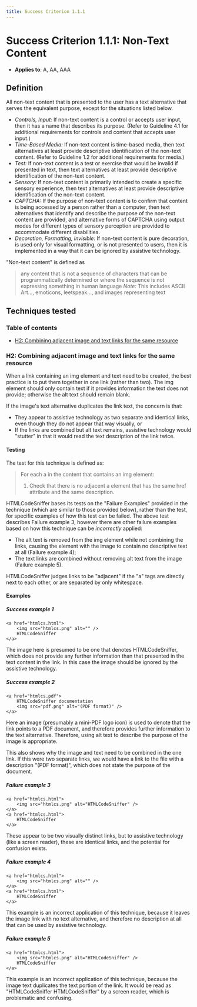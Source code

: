 ```yaml
---
title: Success Criterion 1.1.1
---
```


# Success Criterion 1.1.1: Non-Text Content

- **Applies to**: A, AA, AAA

## Definition

All non-text content that is presented to the user has a text alternative that serves the equivalent purpose, except for the situations listed below.

- *Controls, Input:* If non-text content is a control or accepts user input, then it has a name that describes its purpose. (Refer to Guideline 4.1 for additional requirements for controls and content that accepts user input.)
- *Time-Based Media:* If non-text content is time-based media, then text alternatives at least provide descriptive identification of the non-text content. (Refer to Guideline 1.2 for additional requirements for media.)
- *Test:* If non-text content is a test or exercise that would be invalid if presented in text, then text alternatives at least provide descriptive identification of the non-text content.
- *Sensory:* If non-text content is primarily intended to create a specific sensory experience, then text alternatives at least provide descriptive identification of the non-text content.
- *CAPTCHA:* If the purpose of non-text content is to confirm that content is being accessed by a person rather than a computer, then text alternatives that identify and describe the purpose of the non-text content are provided, and alternative forms of CAPTCHA using output modes for different types of sensory perception are provided to accommodate different disabilities.
- *Decoration, Formatting, Invisible:* If non-text content is pure decoration, is used only for visual formatting, or is not presented to users, then it is implemented in a way that it can be ignored by assistive technology.

"Non-text content" is defined as

> any content that is not a sequence of characters that can be programmatically determined or where the sequence is not expressing something in human language
> *Note:* This includes ASCII Art..., emoticons, leetspeak..., and images representing text

## Techniques tested

### Table of contents

- [H2: Combining adjacent image and text links for the same resource](#h2)

### <a id="h2">H2: Combining adjacent image and text links for the same resource</a>

When a link containing an img element and text need to be created, the best practice is to put them together in one link (rather than two). The img element should only contain text if it provides information the text does not provide; otherwise the alt text should remain blank.

If the image's text alternative duplicates the link text, the concern is that:

- They appear to assistive technology as two separate and identical links, even though they do not appear that way visually, or
- If the links are combined but alt text remains, assistive technology would "stutter" in that it would read the text description of the link twice.

#### Testing

The test for this technique is defined as:

> For each a in the content that contains an img element:
> 1. Check that there is no adjacent a element that has the same href attribute and the same description.

HTMLCodeSniffer bases its tests on the "Failure Examples" provided in the technique (which are similar to those provided below), rather than the test, for specific examples of how this test can be failed. The above test describes Failure example 3, however there are other failure examples based on how this technique can be *incorrectly* applied:

- The alt text is removed from the img element while not combining the links, causing the element with the image to contain no descriptive text at all (Failure example 4);
- The text links are combined without removing alt text from the image (Failure example 5).

HTMLCodeSniffer judges links to be "adjacent" if the "a" tags are directly next to each other, or are separated by only whitespace.

#### Examples

##### Success example 1

    <a href="htmlcs.html">
        <img src="htmlcs.png" alt="" />
        HTMLCodeSniffer
    </a>

The image here is presumed to be one that denotes HTMLCodeSniffer, which does not
provide any further information than that presented in the text content in the link. In this case the image should be ignored by the assistive technology.

##### Success example 2

    <a href="htmlcs.pdf">
        HTMLCodeSniffer documentation
        <img src="pdf.png" alt="(PDF format)" />
    </a>

Here an image (presumably a mini-PDF logo icon) is used to denote that the link points to a PDF document, and therefore provides further information to the text alternative. Therefore, using alt text to describe the purpose of the image is
appropriate.

This also shows why the image and text need to be combined in the one link. If this were two separate links, we would have a link to the file with a description "(PDF format)", which does not state the purpose of the document.

##### Failure example 3

    <a href="htmlcs.html">
        <img src="htmlcs.png" alt="HTMLCodeSniffer" />
    </a>
    <a href="htmlcs.html">
        HTMLCodeSniffer
    </a>

These appear to be two visually distinct links, but to assistive technology (like a
screen reader), these are identical links, and the potential for confusion exists.

##### Failure example 4

    <a href="htmlcs.html">
        <img src="htmlcs.png" alt="" />
    </a>
    <a href="htmlcs.html">
        HTMLCodeSniffer
    </a>

This example is an incorrect application of this technique, because it leaves the
image link with no text alternative, and therefore no description at all that can be
used by assistive technology.

##### Failure example 5

    <a href="htmlcs.html">
        <img src="htmlcs.png" alt="HTMLCodeSniffer" />
        HTMLCodeSniffer
    </a>

This example is an incorrect application of this technique, because the image text
duplicates the text portion of the link. It would be read as "HTMLCodeSniffer
HTMLCodeSniffer" by a screen reader, which is problematic and confusing.
